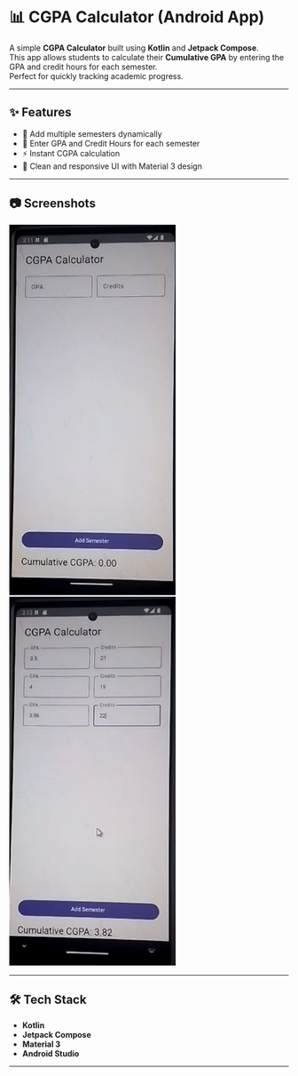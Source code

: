# 📊 CGPA Calculator (Android App)

A simple **CGPA Calculator** built using **Kotlin** and **Jetpack Compose**.  
This app allows students to calculate their **Cumulative GPA** by entering the GPA and credit hours for each semester.  
Perfect for quickly tracking academic progress.

---

## ✨ Features
- 📅 Add multiple semesters dynamically
- 📝 Enter GPA and Credit Hours for each semester
- ⚡ Instant CGPA calculation
- 📱 Clean and responsive UI with Material 3 design

---

## 📷 Screenshots

<img src="first.png" width="300" /> <img src="second.png" width="300"  />

---

## 🛠️ Tech Stack
- **Kotlin**
- **Jetpack Compose**
- **Material 3**
- **Android Studio**

---

